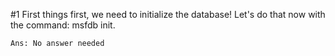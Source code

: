 #1 	First things first, we need to initialize the database! Let's do that now with the command: msfdb init.

	Ans: No answer needed

